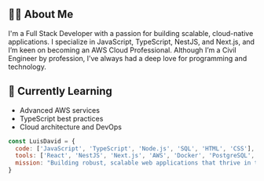 ## 👨‍💻 About Me
I'm a Full Stack Developer with a passion for building scalable, cloud-native applications. I specialize in JavaScript, TypeScript, NestJS, and Next.js, and I’m keen on becoming an AWS Cloud Professional. Although I’m a Civil Engineer by profession, I’ve always had a deep love for programming and technology.

## 🌱 Currently Learning
- Advanced AWS services
- TypeScript best practices
- Cloud architecture and DevOps

```javascript
const LuisDavid = {
  code: ['JavaScript', 'TypeScript', 'Node.js', 'SQL', 'HTML', 'CSS'],
  tools: ['React', 'NestJS', 'Next.js', 'AWS', 'Docker', 'PostgreSQL', 'Oracle'],
  mission: "Building robust, scalable web applications that thrive in the cloud"
}
